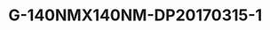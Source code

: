 <a name="material" />

# G-140NMX140NM-DP20170315-1
<script type="application/ld+json">
  {
    "@context": "https://schema.org/",
    "@type": "ChemicalSubstance",
    "http://purl.org/dc/terms/conformsTo":
      {
        "@type": "CreativeWork",
        "@id": "https://bioschemas.org/profiles/ChemicalSubstance/0.4-RELEASE/"
      },
    "@id": "https://egonw.github.io/nanowiki/nanowiki489.html#material",
    "name": "G-140NMX140NM-DP20170315-1",
    "sameAs": "http://127.0.0.1/mediawiki/index.php/Special:URIResolver/G-2D140NMX140NM-2DDP20170315-2D1"
  }
</script>


